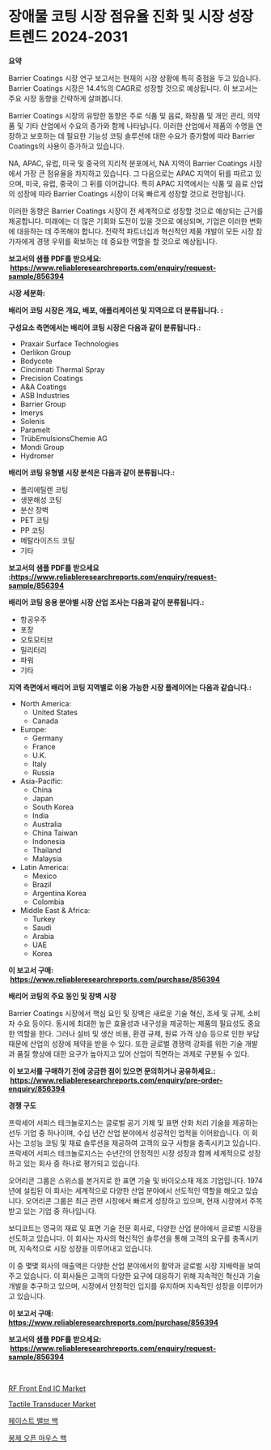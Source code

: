 <p><h1>장애물 코팅 시장 점유율 진화 및 시장 성장 트렌드 2024-2031</h1></p><p><strong>요약</strong></p>
<p><p>Barrier Coatings 시장 연구 보고서는 현재의 시장 상황에 특히 중점을 두고 있습니다. Barrier Coatings 시장은 14.4%의 CAGR로 성장할 것으로 예상됩니다. 이 보고서는 주요 시장 동향을 간략하게 살펴봅니다.</p><p>Barrier Coatings 시장의 유망한 동향은 주로 식품 및 음료, 화장품 및 개인 관리, 의약품 및 기타 산업에서 수요의 증가와 함께 나타납니다. 이러한 산업에서 제품의 수명을 연장하고 보호하는 데 필요한 기능성 코팅 솔루션에 대한 수요가 증가함에 따라 Barrier Coatings의 사용이 증가하고 있습니다.</p><p>NA, APAC, 유럽, 미국 및 중국의 지리적 분포에서, NA 지역이 Barrier Coatings 시장에서 가장 큰 점유율을 차지하고 있습니다. 그 다음으로는 APAC 지역이 뒤를 따르고 있으며, 미국, 유럽, 중국이 그 뒤를 이어갑니다. 특히 APAC 지역에서는 식품 및 음료 산업의 성장에 따라 Barrier Coatings 시장이 더욱 빠르게 성장할 것으로 전망됩니다.</p><p>이러한 동향은 Barrier Coatings 시장이 전 세계적으로 성장할 것으로 예상되는 근거를 제공합니다. 미래에는 더 많은 기회와 도전이 있을 것으로 예상되며, 기업은 이러한 변화에 대응하는 데 주목해야 합니다. 전략적 파트너십과 혁신적인 제품 개발이 모든 시장 참가자에게 경쟁 우위를 확보하는 데 중요한 역할을 할 것으로 예상됩니다.</p></p>
<p><strong>보고서의 샘플 PDF를 받으세요: &nbsp;<a href="https://www.reliableresearchreports.com/enquiry/request-sample/856394">https://www.reliableresearchreports.com/enquiry/request-sample/856394</a></strong></p>
<p><strong>시장 세분화:</strong></p>
<p><strong> 배리어 코팅 시장은 개요, 배포, 애플리케이션 및 지역으로 더 분류됩니다. :</strong></p>
<p><strong>구성요소 측면에서는 배리어 코팅 시장은 다음과 같이 분류됩니다.:</strong></p>
<p><ul><li>Praxair Surface Technologies</li><li>Oerlikon Group</li><li>Bodycote</li><li>Cincinnati Thermal Spray</li><li>Precision Coatings</li><li>A&A Coatings</li><li>ASB Industries</li><li>Barrier Group</li><li>Imerys</li><li>Solenis</li><li>Paramelt</li><li>TrübEmulsionsChemie AG</li><li>Mondi Group</li><li>Hydromer</li></ul></p>
<p><strong> 배리어 코팅 유형별 시장 분석은 다음과 같이 분류됩니다.:</strong></p>
<p><ul><li>폴리에틸렌 코팅</li><li>생분해성 코팅</li><li>분산 장벽</li><li>PET 코팅</li><li>PP 코팅</li><li>메탈라이즈드 코팅</li><li>기타</li></ul></p>
<p><strong>보고서의 샘플 PDF를 받으세요 :<a href="https://www.reliableresearchreports.com/enquiry/request-sample/856394">https://www.reliableresearchreports.com/enquiry/request-sample/856394</a></strong></p>
<p><strong> 배리어 코팅 응용 분야별 시장 산업 조사는 다음과 같이 분류됩니다.:</strong></p>
<p><ul><li>항공우주</li><li>포장</li><li>오토모티브</li><li>밀리터리</li><li>파워</li><li>기타</li></ul></p>
<p><strong>지역 측면에서 배리어 코팅 지역별로 이용 가능한 시장 플레이어는 다음과 같습니다.:</strong></p>
<p><ul>
    <li>
        North America:
        <ul>
            <li>United States</li>
            <li>Canada</li>
        </ul>
    </li>
    <li>
        Europe:
        <ul>
            <li>Germany</li>
            <li>France</li>
            <li>U.K.</li>
            <li>Italy</li>
            <li>Russia</li>
        </ul>
    </li>
    <li>
        Asia-Pacific:
        <ul>
            <li>China</li>
            <li>Japan</li>
            <li>South Korea</li>
            <li>India</li>
            <li>Australia</li>
            <li>China Taiwan</li>
            <li>Indonesia</li>
            <li>Thailand</li>
            <li>Malaysia</li>
        </ul>
    </li>
    <li>
        Latin America:
        <ul>
            <li>Mexico</li>
            <li>Brazil</li>
            <li>Argentina Korea</li>
            <li>Colombia</li>
        </ul>
    </li>
    <li>
        Middle East & Africa:
        <ul>
            <li>Turkey</li>
            <li>Saudi</li>
            <li>Arabia</li>
            <li>UAE</li>
            <li>Korea</li>
        </ul>
    </li>
    </ul></p>
<p><strong>이 보고서 구매: &nbsp;<a href="https://www.reliableresearchreports.com/purchase/856394">https://www.reliableresearchreports.com/purchase/856394</a></strong></p>
<p><strong>배리어 코팅의 주요 동인 및 장벽 시장</strong></p>
<p><p>Barrier Coatings 시장에서 핵심 요인 및 장벽은 새로운 기술 혁신, 조세 및 규제, 소비자 수요 등이다. 동시에 최대한 높은 효율성과 내구성을 제공하는 제품의 필요성도 중요한 역할을 한다. 그러나 설비 및 생산 비용, 환경 규제, 원료 가격 상승 등으로 인한 부담 때문에 산업의 성장에 제약을 받을 수 있다. 또한 글로벌 경쟁력 강화를 위한 기술 개발과 품질 향상에 대한 요구가 높아지고 있어 산업이 직면하는 과제로 구분될 수 있다.</p></p>
<p><strong>이 보고서를 구매하기 전에 궁금한 점이 있으면 문의하거나 공유하세요.: &nbsp;<a href="https://www.reliableresearchreports.com/enquiry/pre-order-enquiry/856394">https://www.reliableresearchreports.com/enquiry/pre-order-enquiry/856394</a></strong></p>
<p><strong>경쟁 구도</strong></p>
<p><p>프락세어 서피스 테크놀로지스는 글로벌 공기 기체 및 표면 산화 처리 기술을 제공하는 선두 기업 중 하나이며, 수십 년간 산업 분야에서 성공적인 업적을 이어왔습니다. 이 회사는 고성능 코팅 및 재료 솔루션을 제공하여 고객의 요구 사항을 충족시키고 있습니다. 프락세어 서피스 테크놀로지스는 수년간의 안정적인 시장 성장과 함께 세계적으로 성장하고 있는 회사 중 하나로 평가되고 있습니다.</p><p>오어리콘 그룹은 스위스를 본거지로 한 표면 기술 및 바이오소재 제조 기업입니다. 1974년에 설립된 이 회사는 세계적으로 다양한 산업 분야에서 선도적인 역할을 해오고 있습니다. 오어리콘 그룹은 최근 관련 시장에서 빠르게 성장하고 있으며, 현재 시장에서 주목받고 있는 기업 중 하나입니다.</p><p>보디코트는 영국의 재료 및 표면 기술 전문 회사로, 다양한 산업 분야에서 글로벌 시장을 선도하고 있습니다. 이 회사는 자사의 혁신적인 솔루션을 통해 고객의 요구를 충족시키며, 지속적으로 시장 성장을 이루어내고 있습니다.</p><p>이 중 몇몇 회사의 매출액은 다양한 산업 분야에서의 활약과 글로벌 시장 지배력을 보여주고 있습니다. 이 회사들은 고객의 다양한 요구에 대응하기 위해 지속적인 혁신과 기술 개발을 추구하고 있으며, 시장에서 안정적인 입지를 유지하며 지속적인 성장을 이루어가고 있습니다.</p></p>
<p><strong>이 보고서 구매: &nbsp; <a href="https://www.reliableresearchreports.com/purchase/856394">https://www.reliableresearchreports.com/purchase/856394</a></strong></p>
<p><strong>보고서의 샘플 PDF를 받으세요: &nbsp;<a href="https://www.reliableresearchreports.com/enquiry/request-sample/856394">https://www.reliableresearchreports.com/enquiry/request-sample/856394</a></strong><strong></strong></p>
<p>&nbsp;</p>
<p><p><a href="https://github.com/JameTravis/Market-Research-Report-List-4/blob/main/rf-front-end-ic-market.md">RF Front End IC Market</a></p><p><a href="https://github.com/lataunyatinikmelvin59ilbd0dv/Market-Research-Report-List-1/blob/main/tactile-transducer-market.md">Tactile Transducer Market</a></p><p><a href="https://github.com/CorEmtymerich56566/Market-Research-Report-List-1/blob/main/29171399190.md">페이스트 밸브 백</a></p><p><a href="https://github.com/GabrielBlanda5656/Market-Research-Report-List-1/blob/main/49506779189.md">봉제 오픈 마우스 백</a></p></p>